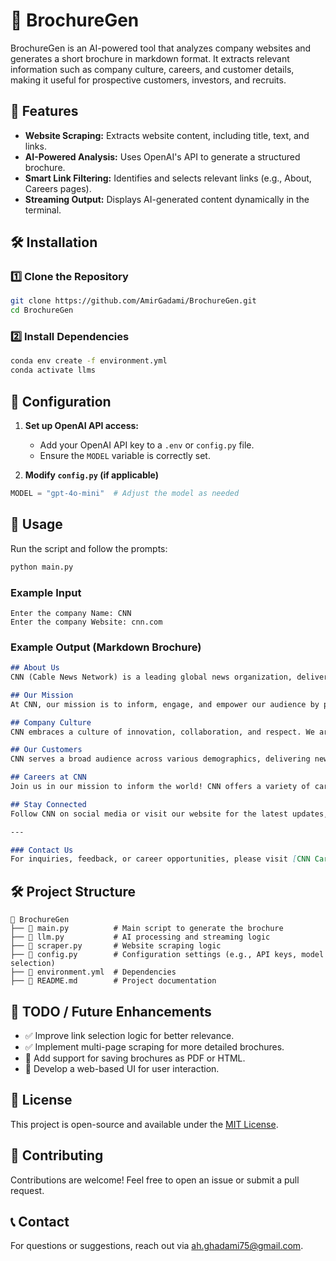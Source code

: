 # 📄 BrochureGen

BrochureGen is an AI-powered tool that analyzes company websites and generates a short brochure in markdown format. It extracts relevant information such as company culture, careers, and customer details, making it useful for prospective customers, investors, and recruits.

## 🚀 Features
- **Website Scraping:** Extracts website content, including title, text, and links.
- **AI-Powered Analysis:** Uses OpenAI's API to generate a structured brochure.
- **Smart Link Filtering:** Identifies and selects relevant links (e.g., About, Careers pages).
- **Streaming Output:** Displays AI-generated content dynamically in the terminal.

## 🛠️ Installation

### 1️⃣ Clone the Repository
```bash
git clone https://github.com/AmirGadami/BrochureGen.git
cd BrochureGen
```

### 2️⃣ Install Dependencies
```bash
conda env create -f environment.yml
conda activate llms
```

## 🔧 Configuration
1. **Set up OpenAI API access:**
   - Add your OpenAI API key to a `.env` or `config.py` file.
   - Ensure the `MODEL` variable is correctly set.

2. **Modify `config.py` (if applicable)**
```python
MODEL = "gpt-4o-mini"  # Adjust the model as needed
```

## 🏃 Usage

Run the script and follow the prompts:
```bash
python main.py
```

### Example Input
```
Enter the company Name: CNN
Enter the company Website: cnn.com
```

### Example Output (Markdown Brochure)
```markdown
## About Us
CNN (Cable News Network) is a leading global news organization, delivering breaking news and in-depth analysis across a multitude of topics including politics, business, health, entertainment, science, and climate. Established with a commitment to journalistic integrity, CNN continues to be at the forefront of the news landscape, providing accurate and timely updates worldwide.

## Our Mission
At CNN, our mission is to inform, engage, and empower our audience by presenting the news that matters. We aim to drive conversations and foster understanding of critical issues impacting communities globally.

## Company Culture
CNN embraces a culture of innovation, collaboration, and respect. We are passionate about our work and believe in the importance of a diverse and inclusive workplace. Our team thrives in an environment where ideas are shared freely, where feedback is encouraged, and where every member's contribution is valued.

## Our Customers
CNN serves a broad audience across various demographics, delivering news and information tailored to the interests of viewers and readers. Our offerings include live television broadcasts, multimedia content, newsletters, and interactive platforms, ensuring that our audience is well-informed on local, national, and international news.

## Careers at CNN
Join us in our mission to inform the world! CNN offers a variety of career opportunities across different fields such as journalism, broadcasting, digital media, technology, and marketing. Whether you are an experienced professional or a passionate newcomer, CNN provides a supportive environment for growth and development. Explore job openings and be part of a company that stands for excellence in news reporting.

## Stay Connected
Follow CNN on social media or visit our website for the latest updates, subscribe to our newsletters, and engage with our diverse range of content. Your feedback is important to us, and we encourage you to connect with us to help improve your experience.

---

### Contact Us
For inquiries, feedback, or career opportunities, please visit [CNN Careers](https://jobs.cnn.com).
```

## 🛠️ Project Structure
```
📂 BrochureGen
├── 📜 main.py          # Main script to generate the brochure
├── 📜 llm.py           # AI processing and streaming logic
├── 📜 scraper.py       # Website scraping logic
├── 📜 config.py        # Configuration settings (e.g., API keys, model selection)
├── 📜 environment.yml  # Dependencies
├── 📜 README.md        # Project documentation
```

## 📝 TODO / Future Enhancements
- ✅ Improve link selection logic for better relevance.
- ✅ Implement multi-page scraping for more detailed brochures.
- 🚀 Add support for saving brochures as PDF or HTML.
- 🚀 Develop a web-based UI for user interaction.

## 📜 License
This project is open-source and available under the [MIT License](LICENSE).

## 🤝 Contributing
Contributions are welcome! Feel free to open an issue or submit a pull request.

## 📞 Contact
For questions or suggestions, reach out via [ah.ghadami75@gmail.com](mailto:your-email@example.com).

